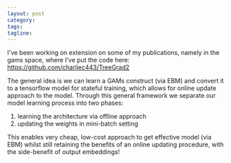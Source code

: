 ```yaml
---
layout: post
category:
tags:
tagline:
---
```


I've been working on extension on some of my publications, namely in the gams space, where I've put the code here: https://github.com/charliec443/TreeGrad2

The general idea is we can learn a GAMs construct (via EBM) and convert it to a tensorflow model for stateful training, which allows for online update approach to the model. Through this general framework we separate our model learning process into two phases:

1.  learning the architecture via offline approach
2.  updating the weights in mini-batch setting

This enables very cheap, low-cost approach to get effective model (via EBM) whilst still retaining the benefits of an online updating procedure, with the side-benefit of output embeddings!
